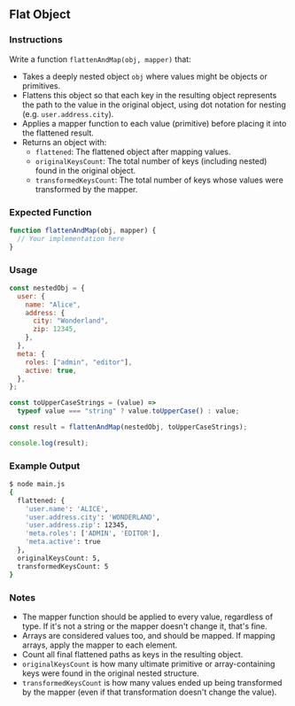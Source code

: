 ## Flat Object

### Instructions

Write a function `flattenAndMap(obj, mapper)` that:

- Takes a deeply nested object `obj` where values might be objects or primitives.
- Flattens this object so that each key in the resulting object represents the path to the value in the original object, using dot notation for nesting (e.g. `user.address.city`).
- Applies a mapper function to each value (primitive) before placing it into the flattened result.
- Returns an object with:
  - `flattened`: The flattened object after mapping values.
  - `originalKeysCount`: The total number of keys (including nested) found in the original object.
  - `transformedKeysCount`: The total number of keys whose values were transformed by the mapper.

### Expected Function

```js
function flattenAndMap(obj, mapper) {
  // Your implementation here
}
```

### Usage

```js
const nestedObj = {
  user: {
    name: "Alice",
    address: {
      city: "Wonderland",
      zip: 12345,
    },
  },
  meta: {
    roles: ["admin", "editor"],
    active: true,
  },
};

const toUpperCaseStrings = (value) =>
  typeof value === "string" ? value.toUpperCase() : value;

const result = flattenAndMap(nestedObj, toUpperCaseStrings);

console.log(result);
```

### Example Output

```sh
$ node main.js
{
  flattened: {
    'user.name': 'ALICE',
    'user.address.city': 'WONDERLAND',
    'user.address.zip': 12345,
    'meta.roles': ['ADMIN', 'EDITOR'],
    'meta.active': true
  },
  originalKeysCount: 5,
  transformedKeysCount: 5
}
```

### Notes

- The mapper function should be applied to every value, regardless of type. If it's not a string or the mapper doesn't change it, that's fine.
- Arrays are considered values too, and should be mapped. If mapping arrays, apply the mapper to each element.
- Count all final flattened paths as keys in the resulting object.
- `originalKeysCount` is how many ultimate primitive or array-containing keys were found in the original nested structure.
- `transformedKeysCount` is how many values ended up being transformed by the mapper (even if that transformation doesn't change the value).
